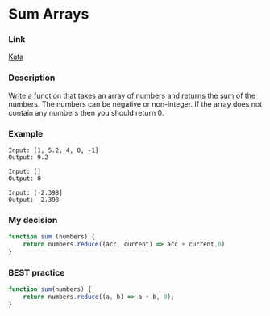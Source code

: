 # Sum Arrays

### Link

[Kata](https://www.codewars.com/kata/53dc54212259ed3d4f00071c/train/javascript)

### Description

Write a function that takes an array of numbers and returns the sum of the numbers. The numbers can be negative or non-integer. If the array does not contain any numbers then you should return 0.

### Example

``` 
Input: [1, 5.2, 4, 0, -1]
Output: 9.2

Input: []
Output: 0

Input: [-2.398]
Output: -2.398
```

### My decision

```javascript
function sum (numbers) {
    return numbers.reduce((acc, current) => acc + current,0)
}
```

### BEST practice

```javascript
function sum(numbers) {
    return numbers.reduce((a, b) => a + b, 0);
}
```
